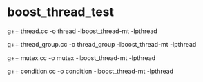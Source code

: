 # boost_thread_test

g++ thread.cc -o  thread -lboost_thread-mt -lpthread

g++ thread_group.cc -o  thread_group -lboost_thread-mt -lpthread

g++ mutex.cc -o mutex -lboost_thread-mt -lpthread

g++ condition.cc -o condition -lboost_thread-mt -lpthread
